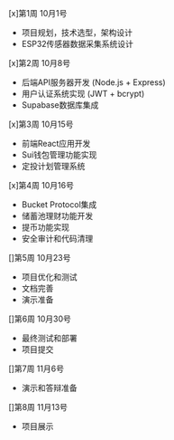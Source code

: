 [x]第1周 10月1号
- 项目规划，技术选型，架构设计
- ESP32传感器数据采集系统设计

[x]第2周 10月8号
- 后端API服务器开发 (Node.js + Express)
- 用户认证系统实现 (JWT + bcrypt)
- Supabase数据库集成

[x]第3周 10月15号
- 前端React应用开发
- Sui钱包管理功能实现
- 定投计划管理系统

[x]第4周 10月16号
- Bucket Protocol集成
- 储蓄池理财功能开发
- 提币功能实现
- 安全审计和代码清理

[]第5周 10月23号
- 项目优化和测试
- 文档完善
- 演示准备

[]第6周 10月30号
- 最终测试和部署
- 项目提交

[]第7周 11月6号
- 演示和答辩准备

[]第8周 11月13号
- 项目展示